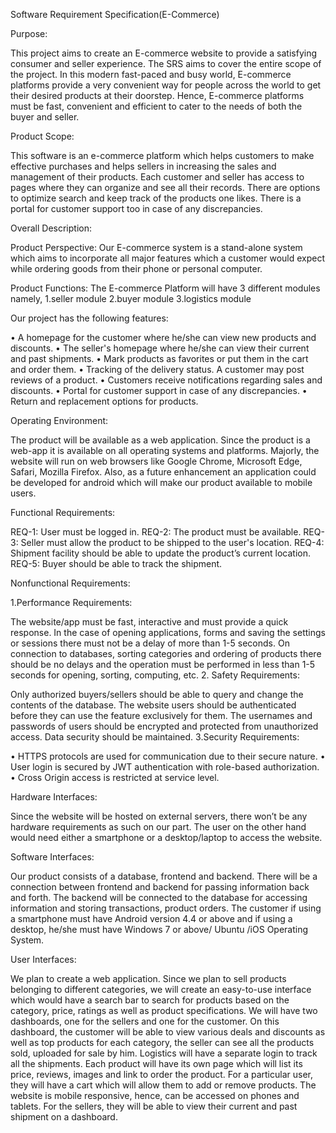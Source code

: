 Software Requirement Specification(E-Commerce)

Purpose:

This project aims to create an E-commerce website to provide a satisfying consumer and seller
experience. The SRS aims to cover the entire scope of the project. In this modern fast-paced and
busy world, E-commerce platforms provide a very convenient way for people across the world to
get their desired products at their doorstep. Hence, E-commerce platforms must be fast,
convenient and efficient to cater to the needs of both the buyer and seller.

Product Scope:

This software is an e-commerce platform which helps customers to make effective purchases and
helps sellers in increasing the sales and management of their products. Each customer and seller
has access to pages where they can organize and see all their records. There are options to
optimize search and keep track of the products one likes. There is a portal for customer support
too in case of any discrepancies.

Overall Description:

Product Perspective:
Our E-commerce system is a stand-alone system which aims to incorporate all major features
which a customer would expect while ordering goods from their phone or personal computer.

Product Functions:
The E-commerce Platform will have 3 different modules namely,
1.seller module
2.buyer module
3.logistics module

Our project has the following features:

• A homepage for the customer where he/she can view new products and discounts.
• The seller's homepage where he/she can view their current and past shipments.
• Mark products as favorites or put them in the cart and order them.
• Tracking of the delivery status. A customer may post reviews of a product.
• Customers receive notifications regarding sales and discounts.
• Portal for customer support in case of any discrepancies.
• Return and replacement options for products.

Operating Environment:

The product will be available as a web application. Since the product is a web-app it is
available on all operating systems and platforms. Majorly, the website will run on web
browsers like Google Chrome, Microsoft Edge, Safari, Mozilla Firefox. Also, as a future
enhancement an application could be developed for android which will make our product
available to mobile users.

Functional Requirements:

 REQ-1: User must be logged in.
 REQ-2: The product must be available.
 REQ-3: Seller must allow the product to be shipped to the user's location.
 REQ-4: Shipment facility should be able to update the product’s current location.
 REQ-5: Buyer should be able to track the shipment.
 
Nonfunctional Requirements:

1.Performance Requirements:

The website/app must be fast, interactive and must provide a quick response. In the case of
opening applications, forms and saving the settings or sessions there must not be a delay of more
than 1-5 seconds. On connection to databases, sorting categories and ordering of products there
should be no delays and the operation must be performed in less than 1-5 seconds for opening,
sorting, computing, etc.
2. Safety Requirements:

Only authorized buyers/sellers should be able to query and change the contents of the database.
The website users should be authenticated before they can use the feature exclusively for them.
The usernames and passwords of users should be encrypted and protected from unauthorized
access. Data security should be maintained.
3.Security Requirements:

• HTTPS protocols are used for communication due to their secure nature.
• User login is secured by JWT authentication with role-based authorization.
• Cross Origin access is restricted at service level.

Hardware Interfaces:

Since the website will be hosted on external servers, there won’t be any hardware
requirements as such on our part. The user on the other hand would need either a smartphone
or a desktop/laptop to access the website.

Software Interfaces:

 Our product consists of a database, frontend and backend. There will be a connection
between frontend and backend for passing information back and forth. The backend will be
connected to the database for accessing information and storing transactions, product orders. The
customer if using a smartphone must have Android version 4.4 or above and if using a desktop,
he/she must have Windows 7 or above/ Ubuntu /iOS Operating System.

User Interfaces:

We plan to create a web application. Since we plan to sell products belonging to different
categories, we will create an easy-to-use interface which would have a search bar to search for
products based on the category, price, ratings as well as product specifications. We will have two
dashboards, one for the sellers and one for the customer. On this dashboard, the customer will be
able to view various deals and discounts as well as top products for each category, the seller can
see all the products sold, uploaded for sale by him. Logistics will have a separate login to track
all the shipments. Each product will have its own page which will list its price, reviews, images
and link to order the product. For a particular user, they will have a cart which will allow them to
add or remove products. The website is mobile responsive, hence, can be accessed on phones and
tablets. For the sellers, they will be able to view their current and past shipment on a dashboard.
